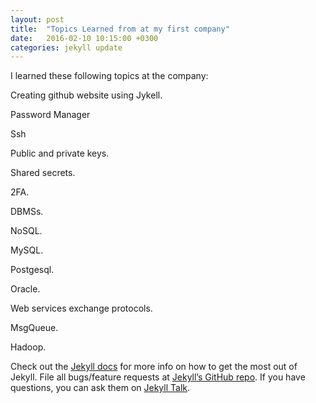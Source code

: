 ```yaml
---
layout: post
title:  "Topics Learned from at my first company"
date:   2016-02-10 10:15:00 +0300
categories: jekyll update
---
```


I learned these following topics at the company:

 Creating github website using Jykell.

 Password Manager

 Ssh

 Public and private keys.

 Shared secrets.

 2FA.

 DBMSs.

 NoSQL.

 MySQL.

 Postgesql.

 Oracle.

 Web services exchange protocols.

 MsgQueue.

 Hadoop.

Check out the [Jekyll docs][jekyll-docs] for more info on how to get the most out of Jekyll. File all bugs/feature requests at [Jekyll’s GitHub repo][jekyll-gh]. If you have questions, you can ask them on [Jekyll Talk][jekyll-talk].

[jekyll-docs]: http://jekyllrb.com/docs/home
[jekyll-gh]:   https://github.com/jekyll/jekyll
[jekyll-talk]: https://talk.jekyllrb.com/
